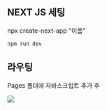 
## NEXT JS 세팅

npx create-next-app "이름"


```bash
npm run dev
```


## 라우팅 

Pages 폴더에 자바스크립트 추가 후

<img src="https://user-images.githubusercontent.com/52130444/188378063-61ccdf29-197c-4104-a6e6-520b61e2d8b9.png"><img/>
